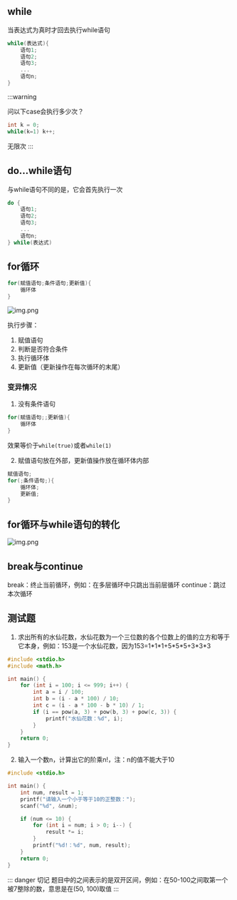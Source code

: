 
## while

当表达式为真时才回去执行while语句

```c
while(表达式){
    语句1;
    语句2;
    语句3;
    ...
    语句n;
}
```

:::warning

问以下case会执行多少次？

```c
int k = 0;
while(k=1) k++;
```

无限次
:::

## do...while语句

与while语句不同的是，它会首先执行一次

```c
do {
    语句1;
    语句2;
    语句3;
    ...
    语句n;
} while(表达式)
```

## for循环

```c
for(赋值语句;条件语句;更新值){
    循环体
}

```

![img.png](/imgs/computes-course/c11/chapter3-1.png)

执行步骤：

1. 赋值语句
2. 判断是否符合条件
3. 执行循环体
4. 更新值（更新操作在每次循环的末尾）

### 变异情况

1. 没有条件语句

```c
for(赋值语句;;更新值){
    循环体
}

```

效果等价于`while(true)`或者`while(1)`

2. 赋值语句放在外部，更新值操作放在循环体内部

```c
赋值语句;
for(;条件语句;){
    循环体;
    更新值;
}
```

## for循环与while语句的转化

![img.png](/imgs/computes-course/c11/chapter3-2.png)

## break与continue

break：终止当前循环，例如：在多层循环中只跳出当前层循环
continue：跳过本次循环

## 测试题

1. 求出所有的水仙花数，水仙花数为一个三位数的各个位数上的值的立方和等于它本身，例如：153是一个水仙花数，因为153=1\*1\*1+5\*5\*5+3\*3\*3

```c
#include <stdio.h>
#include <math.h>

int main() {
    for (int i = 100; i <= 999; i++) {
        int a = i / 100;
        int b = (i - a * 100) / 10;
        int c = (i - a * 100 - b * 10) / 1;
        if (i == pow(a, 3) + pow(b, 3) + pow(c, 3)) {
            printf("水仙花数：%d", i);
        }
    }
    return 0;
}
```

2. 输入一个数n，计算出它的阶乘n!，注：n的值不能大于10

```c
#include <stdio.h>

int main() {
    int num, result = 1;
    printf("请输入一个小于等于10的正整数：");
    scanf("%d", &num);

    if (num <= 10) {
        for (int i = num; i > 0; i--) {
            result *= i;
        }
        printf("%d!：%d", num, result);
    }
    return 0;
}
```

::: danger 切记
题目中的之间表示的是双开区间，例如：在50-100之间取第一个被7整除的数，意思是在(50, 100)取值
:::

